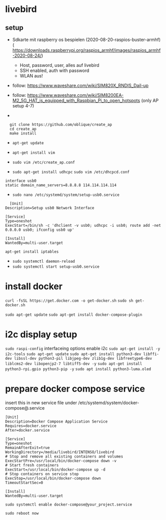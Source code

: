 # livebird

## setup

- Sdkarte mit raspberry os bespielen (2020-08-20-raspios-buster-armhf) ( https://downloads.raspberrypi.org/raspios_armhf/images/raspios_armhf-2020-08-24/)
  - Host, password, user, alles auf livebird
  - SSH enabled, auth with password
  - WLAN aus!

- follow: https://www.waveshare.com/wiki/SIM820X_RNDIS_Dail-up
- follow: https://www.waveshare.com/wiki/SIM8200EA-M2_5G_HAT_is_equipped_with_Raspbian_Pi_to_open_hotspots (only AP setup 4-7)
-
```
  git clone https://github.com/oblique/create_ap
  cd create_ap
  make install
```
- `apt-get update`
- `apt-get install vim`
- `sudo vim /etc/create_ap.conf`

- `sudo apt-get install udhcpc`
`sudo vim /etc/dhcpcd.conf`
```
interface usb0
static domain_name_servers=8.8.8.8 114.114.114.114
```

- `sudo nano /etc/systemd/system/setup-usb0.service`
```
  [Unit]
Description=Setup usb0 Network Interface

[Service]
Type=oneshot
ExecStart=/bin/sh -c 'dhclient -v usb0; udhcpc -i usb0; route add -net 0.0.0.0 usb0; ifconfig usb0 up'

[Install]
WantedBy=multi-user.target
```
`apt-get install iptables`
- `sudo systemctl daemon-reload`
- `sudo systemctl start setup-usb0.service`



# install docker
`curl -fsSL https://get.docker.com -o get-docker.sh`
`sudo sh get-docker.sh`

`sudo apt-get update`
`sudo apt-get install docker-compose-plugin`


# i2c display setup

`sudo raspi-config`
interfaceing options
enable i2c
`sudo apt-get install -y i2c-tools`
`sudo apt-get update`
`sudo apt-get install python3-dev libffi-dev libssl-dev python3-pil libjpeg-dev zlib1g-dev libfreetype6-dev liblcms2-dev libopenjp2-7 libtiff5-dev -y`
`sudo apt-get install python3-rpi.gpio python3-pip -y`
`sudo apt install python3-luma.oled`


# prepare docker compose service
insert this in new service file under /etc/systemd/system/docker-compose@.service

```
[Unit]
Description=Docker Compose Application Service
Requires=docker.service
After=docker.service

[Service]
Type=oneshot
RemainAfterExit=true
WorkingDirectory=/media/livebird/INTENSO/livebird
# Stop and remove all existing containers and volumes
ExecStartPre=/usr/local/bin/docker-compose down -v
# Start fresh containers
ExecStart=/usr/local/bin/docker-compose up -d
# Stop containers on service stop
ExecStop=/usr/local/bin/docker-compose down
TimeoutStartSec=0

[Install]
WantedBy=multi-user.target
```

`sudo systemctl enable docker-compose@your_project.service`

`sudo reboot now`



